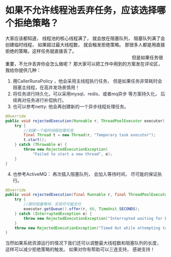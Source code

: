 # 如果不允许线程池丢弃任务，应该选择哪个拒绝策略？
大家应该都知道，  线程池的核心线程满了， 就会放在阻塞队列，  阻塞队列满了会创建临时线程，  如果超过最大线程数， 就会触发拒绝策略。 那很多人都是用直接拒绝的策略，这样任务就直接丢了。
<font style="color:#FFFFFF;background-color:#FFFFFF;">哈</font><font style="color:#FFFFFF;">喽大家好我是徐庶，需要开放场具题、项目解决方案、线上问题解决等高频面试题的可以在评论区扣666.</font>
但是如果任务很重要，不允许丢弃你会怎么做呢？  那大家可以把工作中用到的方案发在评论区， 我给你提供几种：
1.  用<font style="color:rgb(37, 41, 51);">CallerRunsPolicy ，他会采用主线程执行任务， 但是如果任务非常耗时会阻塞主线程，在高并发场景慎用！</font>
2. <font style="color:rgb(37, 41, 51);">将任务进行持久化，可以采用mysql、redis、或者mq异步 等方案持久化， 后续再对任务进行补偿执行。</font>
3. <font style="color:rgb(37, 41, 51);">也可以参考netty: 他会再创建新的一个异步线程处理任务。</font>
```java
@Override
public void rejectedExecution(Runnable r, ThreadPoolExecutor executor) {
    try {
        //创建一个临时线程处理任务
        final Thread t = new Thread(r, "Temporary task executor");
        t.start();
    } catch (Throwable e) {
        throw new RejectedExecutionException(
            "Failed to start a new thread", e);
    }
}
```
4. <font style="color:rgb(37, 41, 51);">也参考</font><font style="color:rgb(37, 41, 51);">ActiveMQ： 再次插入阻塞队列，  会加入等待时间， 尽可能的保证执行。</font>
```java
@Override
public void rejectedExecution(final Runnable r, final ThreadPoolExecutor executor) {
    try {
        //限时阻塞等待，实现尽可能交付
        executor.getQueue().offer(r, 60, TimeUnit.SECONDS);
    } catch (InterruptedException e) {
        throw new RejectedExecutionException("Interrupted waiting for BrokerService.worker");
    }
    throw new RejectedExecutionException("Timed Out while attempting to enqueue Task.");
}
```
<font style="color:rgb(37, 41, 51);"></font>
<font style="color:rgb(37, 41, 51);">当然如果系统资源运行的情况下我们还可以调整最大线程数和阻塞队列的长度， 这样可以减少拒绝策略的触发。      </font>
<font style="color:rgb(37, 41, 51);"></font>
<font style="color:rgb(37, 41, 51);">如果对你有帮助可以三连支持， 感谢支持！</font>
